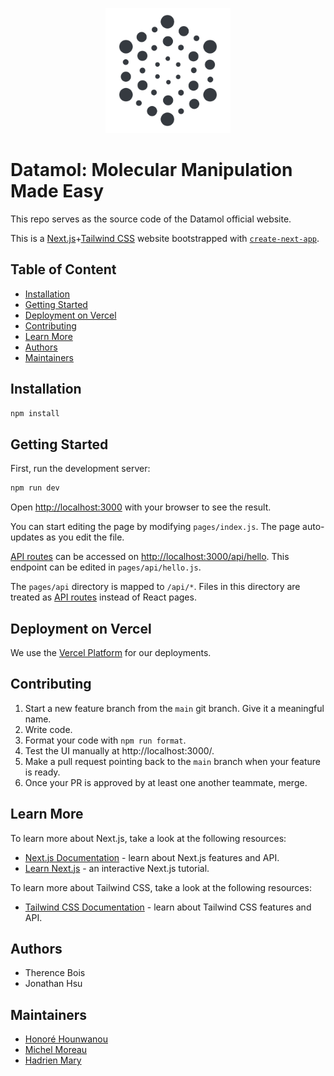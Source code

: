 <p align="center">
  <a href="https://github.com/datamol-org/datamol.io">
    <img src="logo.jpg" alt="Datamol - Project Logo" width="200" height="200">
  </a>
</p>

# Datamol: Molecular Manipulation Made Easy <!-- omit in toc -->

This repo serves as the source code of the Datamol official website.

This is a [Next.js](https://nextjs.org/)+[Tailwind CSS](https://github.com/tailwindlabs/tailwindcss) website bootstrapped with [`create-next-app`](https://github.com/vercel/next.js/tree/canary/packages/create-next-app).

## Table of Content <!-- omit in toc -->

- [Installation](#installation)
- [Getting Started](#getting-started)
- [Deployment on Vercel](#deployment-on-vercel)
- [Contributing](#contributing)
- [Learn More](#learn-more)
- [Authors](#authors)
- [Maintainers](#maintainers)

## Installation

```bash
npm install
```

## Getting Started

First, run the development server:

```bash
npm run dev
```

Open [http://localhost:3000](http://localhost:3000) with your browser to see the result.

You can start editing the page by modifying `pages/index.js`. The page auto-updates as you edit the file.

[API routes](https://nextjs.org/docs/api-routes/introduction) can be accessed on [http://localhost:3000/api/hello](http://localhost:3000/api/hello). This endpoint can be edited in `pages/api/hello.js`.

The `pages/api` directory is mapped to `/api/*`. Files in this directory are treated as [API routes](https://nextjs.org/docs/api-routes/introduction) instead of React pages.

## Deployment on Vercel

We use the [Vercel Platform](https://vercel.com/new?utm_medium=default-template&filter=next.js&utm_source=create-next-app&utm_campaign=create-next-app-readme) for our deployments.

## Contributing

1. Start a new feature branch from the `main` git branch. Give it a meaningful name.
2. Write code.
3. Format your code with `npm run format`.
4. Test the UI manually at http://localhost:3000/.
5. Make a pull request pointing back to the `main` branch when your feature is ready.
6. Once your PR is approved by at least one another teammate, merge.

## Learn More

To learn more about Next.js, take a look at the following resources:

- [Next.js Documentation](https://nextjs.org/docs) - learn about Next.js features and API.
- [Learn Next.js](https://nextjs.org/learn) - an interactive Next.js tutorial.

To learn more about Tailwind CSS, take a look at the following resources:

- [Tailwind CSS Documentation](https://tailwindcss.com/) - learn about Tailwind CSS features and API.

## Authors

- Therence Bois
- Jonathan Hsu

## Maintainers

- [Honoré Hounwanou](https://github.com/mercuryseries)
- [Michel Moreau](https://github.com/MichelML)
- [Hadrien Mary](https://github.com/hadim)
